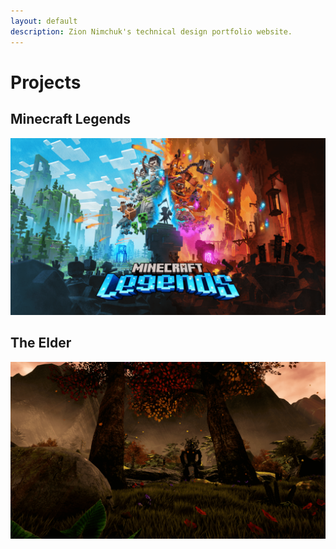 ```yaml
---
layout: default
description: Zion Nimchuk's technical design portfolio website.
---
```


<!-- Useful markdown tips: https://github.github.com/gfm/#html-blocks -->
# Projects
<!-- TODO: Make game name a link but with good color -->
## Minecraft Legends
[![Minecraft Legends](/assets/images/minecraftlegends/minecraftlegends.png)](/minecraftlegends)
## The Elder
[![The Elder](/assets/images/theelder/theelder.png)](/theelder)
